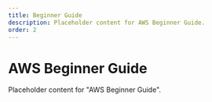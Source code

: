 ```yaml
---
title: Beginner Guide
description: Placeholder content for AWS Beginner Guide.
order: 2
---
```


# AWS Beginner Guide

Placeholder content for "AWS Beginner Guide".
